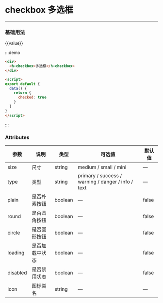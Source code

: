 <style lang="stylus" scoped>
  .demo-block {
    >div {
      margin-bottom: 20px;
      
      &:last-child {
        margin-bottom: 0;
      }
    }
  }
</style>

# checkbox 多选框

----


### 基础用法

<div class="demo-block">
  <h-select :list="options" v-model="value">
    <h-option v-for="(item,key) in options" :key="key" :label="item.label" :value="item.value" />
  </h-select>
  <div>{{value}}</div>
</div>

<script>
export default {
  data() {
    return {
       options: [{
          value: '选项1',
          label: '黄金糕'
        }, {
          value: '选项2',
          label: '双皮奶'
        }, {
          value: '选项3',
          label: '蚵仔煎'
        }, {
          value: '选项4',
          label: '龙须面'
        }, {
          value: '选项5',
          label: '北京烤鸭'
        }],
        value: ''
    }
  }
}
</script>
:::demo 



```html
<div>
  <h-checkbox>多选框</h-checkbox>
</div>

<script>
export default {
  data() {
    return {
      checked: true
    }
  }
}
</script>

```
:::

### Attributes
| 参数     | 说明           | 类型    | 可选值                                             | 默认值 |
| -------- | -------------- | ------- | -------------------------------------------------- | ------ |
| size     | 尺寸           | string  | medium / small / mini                              | —      |
| type     | 类型           | string  | primary / success / warning / danger / info / text | —      |
| plain    | 是否朴素按钮   | boolean | —                                                  | false  |
| round    | 是否圆角按钮   | boolean | —                                                  | false  |
| circle   | 是否圆形按钮   | boolean | —                                                  | false  |
| loading  | 是否加载中状态 | boolean | —                                                  | false  |
| disabled | 是否禁用状态   | boolean | —                                                  | false  |
| icon     | 图标类名       | string  | —                                                  | —      |
